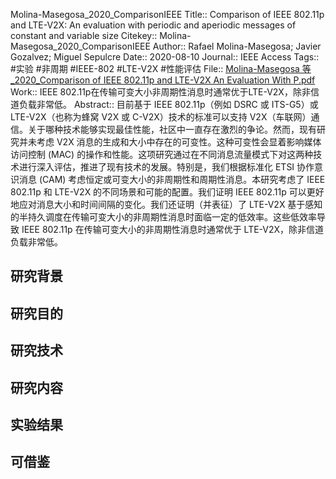 Molina-Masegosa\_2020\_ComparisonIEEE
Title:: Comparison of IEEE 802.11p and LTE-V2X: An evaluation with periodic and aperiodic messages of constant and variable size
Citekey:: Molina-Masegosa\_2020\_ComparisonIEEE
Author:: Rafael Molina-Masegosa; Javier Gozalvez; Miguel Sepulcre
Date:: 2020-08-10
Journal:: IEEE Access
Tags:: #实验 #非周期 #IEEE-802 #LTE-V2X #性能评估 
File:: [Molina-Masegosa 等\_2020\_Comparison of IEEE 802.11p and LTE-V2X An Evaluation With P.pdf](zotero://open-pdf/0_DR9XN6JZ)
Work:: IEEE 802.11p在传输可变大小非周期性消息时通常优于LTE-V2X，除非信道负载非常低。
Abstract:: 目前基于 IEEE 802.11p（例如 DSRC 或 ITS-G5）或 LTE-V2X（也称为蜂窝 V2X 或 C-V2X）技术的标准可以支持 V2X（车联网）通信。关于哪种技术能够实现最佳性能，社区中一直存在激烈的争论。然而，现有研究并未考虑 V2X 消息的生成和大小中存在的可变性。这种可变性会显着影响媒体访问控制 (MAC) 的操作和性能。这项研究通过在不同消息流量模式下对这两种技术进行深入评估，推进了现有技术的发展。特别是，我们根据标准化 ETSI 协作意识消息 (CAM) 考虑恒定或可变大小的非周期性和周期性消息。本研究考虑了 IEEE 802.11p 和 LTE-V2X 的不同场景和可能的配置。我们证明 IEEE 802.11p 可以更好地应对消息大小和时间间隔的变化。我们还证明（并表征）了 LTE-V2X 基于感知的半持久调度在传输可变大小的非周期性消息时面临一定的低效率。这些低效率导致 IEEE 802.11p 在传输可变大小的非周期性消息时通常优于 LTE-V2X，除非信道负载非常低。
## 研究背景
## 研究目的
## 研究技术
## 研究内容
## 实验结果
## 可借鉴

